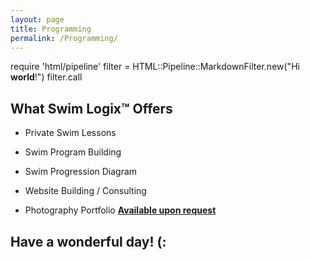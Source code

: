 ```yaml
---
layout: page
title: Programming
permalink: /Programming/
---
```

require 'html/pipeline'
filter = HTML::Pipeline::MarkdownFilter.new("Hi **world**!")
filter.call

What Swim Logix™ Offers
-----------------------
- Private Swim Lessons


- Swim Program Building


- Swim Progression Diagram


- Website Building / Consulting


- Photography Portfolio
[**Available upon request**](https://jonnyphresh.github.io/Contact%20Us/)

Have a wonderful day! (:
------------------------
